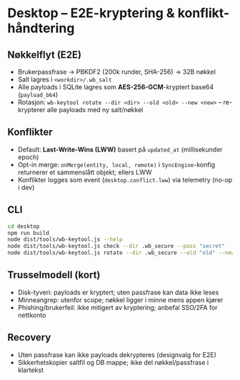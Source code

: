 # Desktop – E2E-kryptering & konflikt-håndtering

## Nøkkelflyt (E2E)
- Brukerpassfrase → PBKDF2 (200k runder, SHA-256) → 32B nøkkel
- Salt lagres i `<workdir>/.wb_salt`
- Alle payloads i SQLite lagres som **AES-256-GCM**-kryptert base64 (`payload_b64`)
- Rotasjon: `wb-keytool rotate --dir <dir> --old <old> --new <new>` – re-krypterer alle payloads med ny salt/nøkkel

## Konflikter
- Default: **Last-Write-Wins (LWW)** basert på `updated_at` (millisekunder epoch)
- Opt-in merge: `onMerge(entity, local, remote)` i `SyncEngine`-konfig returnerer et sammenslått objekt; ellers LWW
- Konflikter logges som event (`desktop.conflict.lww`) via telemetry (no-op i dev)

## CLI
```bash
cd desktop
npm run build
node dist/tools/wb-keytool.js --help
node dist/tools/wb-keytool.js check --dir .wb_secure --pass "secret"
node dist/tools/wb-keytool.js rotate --dir .wb_secure --old "old" --new "new"
```

## Trusselmodell (kort)
- Disk-tyveri: payloads er kryptert; uten passfrase kan data ikke leses
- Minneangrep: utenfor scope; nøkkel ligger i minne mens appen kjører
- Phishing/brukerfeil: ikke mitigert av kryptering; anbefal SSO/2FA for nettkonto

## Recovery
- Uten passfrase kan ikke payloads dekrypteres (designvalg for E2E)
- Sikkerhetskopier saltfil og DB mappe; ikke del nøkkel/passfrase i klartekst

